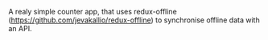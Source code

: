 A realy simple counter app, that uses redux-offline (https://github.com/jevakallio/redux-offline) to synchronise offline data with an API.
